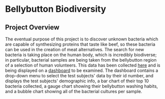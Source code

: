 # Bellybutton Biodiversity
## Project Overview
The eventual purpose of this project is to discover unknown bacteria which are capable of synthesizing proteins that taste like beef, so these bacteria can be used in the creation of meat alternatives. The search for new bacteria is taking place on the human body, which is incredibly biodiverse; in particular, bacterial samples are being taken from the bellybutton region of a selection of human volunteers. This data has been collected [here](samples.json) and is being displayed on a [dashboard](https://dhydeil.github.io/Bellybutton_Biodiversity/) to be examined. The dashboard contains a drop-down menu to select the test subjects' data by their id number, and displays the test subjects' demographic info, a bar chart of their top 10 bacteria collected, a gauge chart showing their bellybutton washing habits, and a bubble chart showing all of the bacterial cultures per sample.
